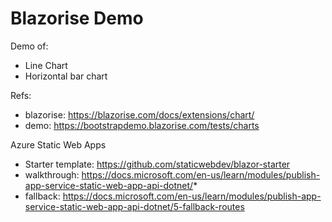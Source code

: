 # Blazorise Demo

Demo of:
* Line Chart
* Horizontal bar chart

Refs:
* blazorise: https://blazorise.com/docs/extensions/chart/
* demo: https://bootstrapdemo.blazorise.com/tests/charts

Azure Static Web Apps
* Starter template: https://github.com/staticwebdev/blazor-starter
* walkthrough: https://docs.microsoft.com/en-us/learn/modules/publish-app-service-static-web-app-api-dotnet/*
* fallback: https://docs.microsoft.com/en-us/learn/modules/publish-app-service-static-web-app-api-dotnet/5-fallback-routes

